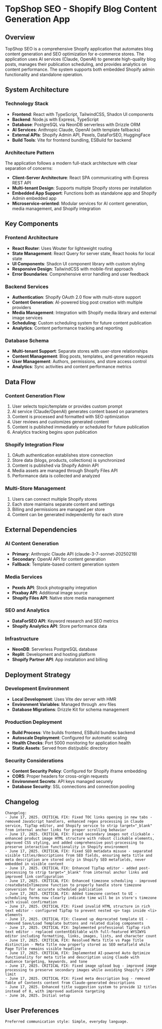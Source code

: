# TopShop SEO - Shopify Blog Content Generation App

## Overview

TopShop SEO is a comprehensive Shopify application that automates blog content generation and SEO optimization for e-commerce stores. The application uses AI services (Claude, OpenAI) to generate high-quality blog posts, manages their publication scheduling, and provides analytics on content performance. The system supports both embedded Shopify admin functionality and standalone operation.

## System Architecture

### Technology Stack
- **Frontend**: React with TypeScript, TailwindCSS, Shadcn UI components
- **Backend**: Node.js with Express, TypeScript
- **Database**: PostgreSQL via NeonDB serverless with Drizzle ORM
- **AI Services**: Anthropic Claude, OpenAI (with template fallbacks)
- **External APIs**: Shopify Admin API, Pexels, DataForSEO, HuggingFace
- **Build Tools**: Vite for frontend bundling, ESBuild for backend

### Architecture Pattern
The application follows a modern full-stack architecture with clear separation of concerns:
- **Client-Server Architecture**: React SPA communicating with Express REST API
- **Multi-tenant Design**: Supports multiple Shopify stores per installation
- **Embedded App Support**: Functions both as standalone app and Shopify Admin embedded app
- **Microservice-oriented**: Modular services for AI content generation, media management, and Shopify integration

## Key Components

### Frontend Architecture
- **React Router**: Uses Wouter for lightweight routing
- **State Management**: React Query for server state, React hooks for local state
- **UI Components**: Shadcn UI component library with custom styling
- **Responsive Design**: TailwindCSS with mobile-first approach
- **Error Boundaries**: Comprehensive error handling and user feedback

### Backend Services
- **Authentication**: Shopify OAuth 2.0 flow with multi-store support
- **Content Generation**: AI-powered blog post creation with multiple providers
- **Media Management**: Integration with Shopify media library and external image services
- **Scheduling**: Custom scheduling system for future content publication
- **Analytics**: Content performance tracking and reporting

### Database Schema
- **Multi-tenant Support**: Separate stores with user-store relationships
- **Content Management**: Blog posts, templates, and generation requests
- **User Management**: Authors, permissions, and store access control
- **Analytics**: Sync activities and content performance metrics

## Data Flow

### Content Generation Flow
1. User selects topic/template or provides custom prompt
2. AI service (Claude/OpenAI) generates content based on parameters
3. Content is processed and formatted with SEO optimization
4. User reviews and customizes generated content
5. Content is published immediately or scheduled for future publication
6. Analytics tracking begins upon publication

### Shopify Integration Flow
1. OAuth authentication establishes store connection
2. Store data (blogs, products, collections) is synchronized
3. Content is published via Shopify Admin API
4. Media assets are managed through Shopify Files API
5. Performance data is collected and analyzed

### Multi-Store Management
1. Users can connect multiple Shopify stores
2. Each store maintains separate content and settings
3. Billing and permissions are managed per store
4. Content can be generated independently for each store

## External Dependencies

### AI Content Generation
- **Primary**: Anthropic Claude API (claude-3-7-sonnet-20250219)
- **Secondary**: OpenAI API for content generation
- **Fallback**: Template-based content generation system

### Media Services
- **Pexels API**: Stock photography integration
- **Pixabay API**: Additional image source
- **Shopify Files API**: Native store media management

### SEO and Analytics
- **DataForSEO API**: Keyword research and SEO metrics
- **Shopify Analytics API**: Store performance data

### Infrastructure
- **NeonDB**: Serverless PostgreSQL database
- **Replit**: Development and hosting platform
- **Shopify Partner API**: App installation and billing

## Deployment Strategy

### Development Environment
- **Local Development**: Uses Vite dev server with HMR
- **Environment Variables**: Managed through .env files
- **Database Migrations**: Drizzle Kit for schema management

### Production Deployment
- **Build Process**: Vite builds frontend, ESBuild bundles backend
- **Autoscale Deployment**: Configured for automatic scaling
- **Health Checks**: Port 5000 monitoring for application health
- **Static Assets**: Served from dist/public directory

### Security Considerations
- **Content Security Policy**: Configured for Shopify iframe embedding
- **CORS**: Proper headers for cross-origin requests
- **Environment Secrets**: API keys managed securely
- **Database Security**: SSL connections and connection pooling

## Changelog

```
Changelog:
- June 17, 2025. CRITICAL FIX: Fixed TOC links opening in new tabs - removed JavaScript handlers, enhanced regex processing in Claude service, TipTap editor, and Shopify service to strip target="_blank" from internal anchor links for proper scrolling behavior
- June 17, 2025. CRITICAL FIX: Fixed secondary images not clickable - enhanced product image HTML structure with robust clickable elements, improved CSS styling, and added comprehensive post-processing to preserve interactive functionality in Shopify environment
- June 17, 2025. CRITICAL FIX: Fixed SEO metadata misuse - separated visible titles/descriptions from SEO fields, ensuring meta title and meta description are stored only in Shopify SEO metafields, never embedded in visible content
- June 17, 2025. CRITICAL FIX: Enhanced TipTap editor - added post-processing to strip target="_blank" from internal anchor links and improved link configuration
- June 17, 2025. CRITICAL FIX: Enhanced timezone scheduling - improved createDateInTimezone function to properly handle store timezone conversion for accurate scheduled publication
- June 17, 2025. CRITICAL FIX: Added timezone context to UI - scheduling forms now clearly indicate time will be in store's timezone with visual confirmation
- June 17, 2025. CRITICAL FIX: Fixed invalid HTML structure in rich text editor - configured TipTap to prevent nested <p> tags inside <li> elements
- June 17, 2025. CRITICAL FIX: Cleaned up deprecated template UI - removed Save/Load Template buttons and related dialog components
- June 17, 2025. CRITICAL FIX: Implemented professional TipTap rich text editor - replaced contentEditable with full-featured WYSIWYG editor including formatting, links, images, lists, and character count
- June 17, 2025. CRITICAL FIX: Resolved Meta Title vs Page Title distinction - Meta Title now properly stored as SEO metafield while Page Title remains visible headline
- June 17, 2025. CRITICAL FIX: Implemented AI-powered Auto Optimize functionality for meta title and description using Claude with audience targeting, keywords, and tone
- June 17, 2025. CRITICAL FIX: Fixed image upload bug - improved image processing to preserve secondary images while avoiding Shopify's 25MP limit
- June 17, 2025. CRITICAL FIX: Fixed meta description bug - removed Table of Contents content from Claude-generated descriptions
- June 17, 2025. Enhanced title suggestion system to provide 12 titles instead of 8, with improved audience targeting
- June 16, 2025. Initial setup
```

## User Preferences

```
Preferred communication style: Simple, everyday language.
```
